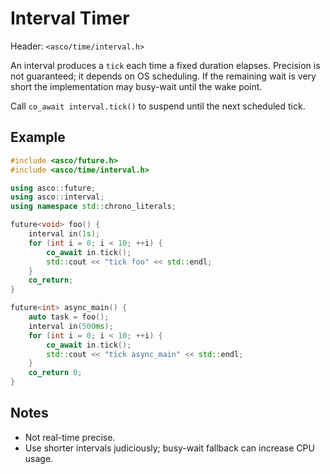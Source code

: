 # Interval Timer

Header: `<asco/time/interval.h>`

An interval produces a `tick` each time a fixed duration elapses.
Precision is not guaranteed; it depends on OS scheduling. If the remaining wait is very short the implementation may busy-wait until the wake point.

Call `co_await interval.tick()` to suspend until the next scheduled tick.

## Example

```cpp
#include <asco/future.h>
#include <asco/time/interval.h>

using asco::future;
using asco::interval;
using namespace std::chrono_literals;

future<void> foo() {
    interval in(1s);
    for (int i = 0; i < 10; ++i) {
        co_await in.tick();
        std::cout << "tick foo" << std::endl;
    }
    co_return;
}

future<int> async_main() {
    auto task = foo();
    interval in(500ms);
    for (int i = 0; i < 10; ++i) {
        co_await in.tick();
        std::cout << "tick async_main" << std::endl;
    }
    co_return 0;
}
```

## Notes

- Not real-time precise.
- Use shorter intervals judiciously; busy-wait fallback can increase CPU usage.
